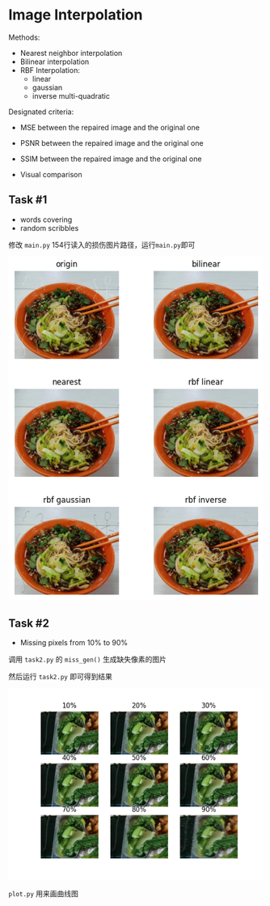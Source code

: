 # Image Interpolation

Methods:

- Nearest neighbor interpolation
- Bilinear interpolation
- RBF Interpolation:
  - linear
  - gaussian
  - inverse multi-quadratic

Designated criteria:

- MSE between the repaired image and the original one

- PSNR between the repaired image and the original one

- SSIM between the repaired image and the original one

- Visual comparison

## Task #1

- words covering
- random scribbles

修改 `main.py` 154行读入的损伤图片路径，运行`main.py`即可

![](./results/random_scribbles.png)

## Task #2

- Missing pixels from 10% to 90%

调用 `task2.py` 的 `miss_gen()` 生成缺失像素的图片

然后运行 `task2.py` 即可得到结果

![](./results/1_linear.png)


`plot.py` 用来画曲线图


